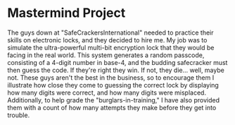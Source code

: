 # Mastermind Project
The guys down at "SafeCrackersInternational" needed to practice their skills on electronic locks, and they decided to hire me. My job was to simulate the ultra-powerful multi-bit encryption lock that they would be facing in the real world.
This system generates a random passcode, consisting of a 4-digit number in base-4, and the budding safecracker must then guess the code. If they're right they win. If not, they die... well, maybe not. 
These guys aren't the best in the business, so to encourage them I illustrate how close they come to guessing the correct lock by displaying how many digits were correct, and how many digits were misplaced. Additionally, to help grade the "burglars-in-training," I have also provided them with a count of how many attempts they make before they get into trouble. 
